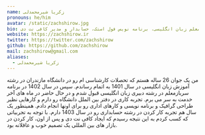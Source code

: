 ```yaml
---
name: زکریا شیرمحمدلی
pronouns: he/him
avatar: /static/zachshirow.jpg
bio: معلم زبان انگلیسی، برنامه نویس فول استک، حسابدار و مدیر کافی نت دی
website: https://zachshirow.ir
twitter: https://twitter.com/zachshirow
github: https://github.com/zachshirow
mail: zachshirow@gmail.com
aliases:
  - زکریا شیرمحمدلی
---
```


من یک جوان 26 ساله هستم که تحصلات کارشناسی ام رو در دانشگاه مازندران در رشته آموزش زبان انگلیسی در سال 1401 به اتمام رساندم. سپس در سال 1402 در برنامه سربازمعلم در رشته دبیری زبان انگلیسی قبول شدم و در حال حاضر در ماه های آخر خدمت به سر می برم. تجربه کاری در دفتر بین الملل دانشگاه رو دارم و کارهایی نظیر طراحی گرافیک و برنامه نویسی و کارهای اداری رو برای اونها انجام دادم. همینطور یک سال هم تجربه کار کردن در رشته حسابداری رو در سال 1403 دارم. با توجه به تجربیاتی که کسب کردم به این نتیجه رسیدم که ایجاد کافی نت دی و پس از اون، کار کردن در بازار های بین المللی یک تصمیم خوب و عاقلانه بود. 
